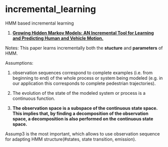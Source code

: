 # incremental_learning
HMM based incremental learning


1. **[Growing Hidden Markov Models: AN Incremental Tool for Learning and Predicting Human and Vehicle Motion.](http://journals.sagepub.com/doi/pdf/10.1177/0278364909342118)**

  Notes: This paper learns incrementally both the **stucture** and **parameters** of HMM.
  
  Assumptions: 
  
  1. observation sequences correspond to complete examples (i.e. from beginning to end) of the whole process or system being modeled          (e.g. in our application this corresponds to complete pedestrian trajectories).
  
  2. The evolution of the state of the modeled system or process is a continuous function.
  
  3. **The observation space is a subspace of the continuous state space. This implies that, by finding a decomposition of the          observation space, a decomposition is also performed on the continuous state space.** 
  
  Assump3 is the most important, which allows to use observation sequence for adapting HMM structure(#states, state transition, emission).
  
  

